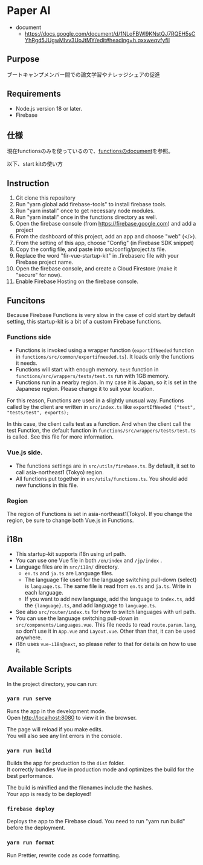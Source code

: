 # Paper AI

- document
  - https://docs.google.com/document/d/1NLoFBWl9KNstQJ7RQEH5sCYhRgd5JUgwMIvv3UoJtMY/edit#heading=h.qxxweqvfyfil

## Purpose

ブートキャンプメンバー間での論文学習やナレッジシェアの促進

## Requirements 

- Node.js version 18 or later.
- Firebase

## 仕様

現在functionsのみを使っているので、[functionsのdocument](./funtions/README.md)を参照。



以下、start kitの使い方

## Instruction

1. Git clone this repository
2. Run "yarn global add firebase-tools" to install firebase tools. 
3. Run "yarn install" once to get necessary node modules.
4. Run "yarn install" once in the functions directory as well.
5. Open the firebase console (from https://firebase.google.com) and add a project
6. From the dashboard of this project, add an app and choose "web" (</>).
7. From the setting of this app, choose "Config" (in Firebase SDK snippet)
8. Copy the config file, and paste into src/config/project.ts file.  
9. Replace the word "fir-vue-startup-kit" in .firebaserc file with your Firebase project name.
10. Open the firebase console, and create a Cloud Firestore (make it "secure" for now).
11. Enable Firebase Hosting on the firebase console.

## Funcitons
Because Firebase Functions is very slow in the case of cold start by default setting, this startup-kit is a bit of a custom Firebase functions.

### Functions side
 - Functions is invoked using a wrapper function (`exportIfNeeded` function in `functions/src/common/exportifneeded.ts`). It loads only the functions it needs.
 - Functions will start with enough memory. `test` function in `functions/src/wrappers/tests/test.ts` run with 1GB memory.
 - Functions run in a nearby region. In my case it is Japan, so it is set in the Japanese region. Please change it to suit your location.

For this reason, Functions are used in a slightly unusual way. 
Functions called by the client are written in `src/index.ts` like `exportIfNeeded ("test", "tests/test", exports);`

In this case, the client calls test as a function. And when the client call the test Function, the default function in `functions/src/wrappers/tests/test.ts` is called. See this file for more information.

###  Vue.js side.
 - The functions settings are in `src/utils/firebase.ts`. By default, it set to call asia-northeast1 (Tokyo) region.
 - All functions put together in `src/utils/functions.ts`. You should add new functions in this file.

### Region
 
The region of Functions is set in asia-northeast1(Tokyo). If you change the region, be sure to change both Vue.js in Functions.

## i18n
 - This startup-kit supports i18n using url path.
 - You can use one Vue file in both `/en/index` and `/jp/index` .
 - Language files are in `src/i18n/` directory.
    - `en.ts` and `ja.ts` are Language files.
    - The language file used for the language switching pull-down (select) is `language.ts`. The same file is read from `en.ts` and `ja.ts`. Write in each language.
    - If you want to add new language, add the language to `index.ts`, add the `{language}.ts`, and add language to `language.ts`.
 - See also `src/router/index.ts` for how to switch languages with url path.
 - You can use the language switching pull-down in `src/components/Languages.vue`. This file needs to read `route.param.lang`, so don't use it in `App.vue` and `Layout.vue`. Other than that, it can be used anywhere.
 - i18n uses `vue-i18n@next`, so please refer to that for details on how to use it.


## Available Scripts

In the project directory, you can run:

### `yarn run serve`

Runs the app in the development mode.<br>
Open [http://localhost:8080](http://localhost:8080) to view it in the browser.

The page will reload if you make edits.<br>
You will also see any lint errors in the console.

### `yarn run build`

Builds the app for production to the `dist` folder.<br>
It correctly bundles Vue in production mode and optimizes the build for the best performance.

The build is minified and the filenames include the hashes.<br>
Your app is ready to be deployed!

### `firebase deploy`

Deploys the app to the Firebase cloud. You need to run "yarn run build" before the deployment.

### `yarn run format`

Run Prettier, rewrite code as code formatting.


